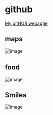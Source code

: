 # github

[My gitHUB webapge](https://github.com/Jiang-Wen-Hwang)

## maps

![image](https://github.com/user-attachments/assets/15099bb9-d1f2-4e61-a8d5-0c881991d050)


## food

![image](https://github.com/user-attachments/assets/bb043f93-e3cb-446f-9964-d2d9926c1b05)


## Smiles

![image](https://github.com/user-attachments/assets/506ee9c9-3a0a-4587-9692-f1deb63570a1)


